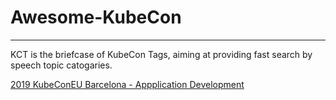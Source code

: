 # Awesome-KubeCon 
---
KCT is the briefcase of KubeCon Tags, aiming at providing fast search by speech topic catogaries.

[2019 KubeConEU Barcelona - Appplication Development](https://github.com/mlycore/awesome-kubecon/tree/master/Application%20Development#2019-kubeconeu-barcelona)
